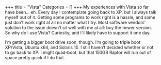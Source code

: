 +++
title = "Vista"
Categories = []
+++
My experiences with Vista so far have been&#8230; eh. Every day I contemplate going back to XP, but I always talk myself out of it. Getting some programs to work right is a hassle, and some just don&#8217;t work right at all no matter what I try. Most software vendors&#8217; solution to the issue doesn&#8217;t sit well with me at all: buy the newer version. So why do I use Vista? Curiosity, and I&#8217;ll likely have to support it one day.

I&#8217;m getting a bigger boot drive soon, though. I&#8217;m going to triple boot XP/Vista, Ubuntu x64, and Solaris 10. I still haven&#8217;t decided whether or not to go back to XP. I might quad-boot, but that 150GB Raptor will run out of space pretty quick if I do that.
